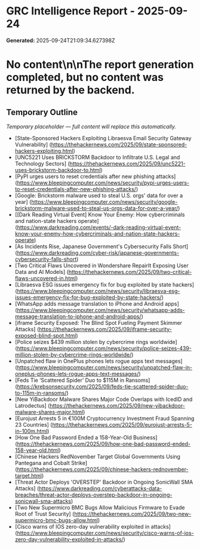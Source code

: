 # GRC Intelligence Report - 2025-09-24
**Generated:** 2025-09-24T21:09:34.627398Z
# No content\n\nThe report generation completed, but no content was returned by the backend.

## Temporary Outline
_Temporary placeholder — full content will replace this automatically._
- [State-Sponsored Hackers Exploiting Libraesva Email Security Gateway Vulnerability] (https://thehackernews.com/2025/09/state-sponsored-hackers-exploiting.html)
- [UNC5221 Uses BRICKSTORM Backdoor to Infiltrate U.S. Legal and Technology Sectors] (https://thehackernews.com/2025/09/unc5221-uses-brickstorm-backdoor-to.html)
- [PyPI urges users to reset credentials after new phishing attacks] (https://www.bleepingcomputer.com/news/security/pypi-urges-users-to-reset-credentials-after-new-phishing-attacks/)
- [Google: Brickstorm malware used to steal U.S. orgs' data for over a year] (https://www.bleepingcomputer.com/news/security/google-brickstorm-malware-used-to-steal-us-orgs-data-for-over-a-year/)
- [[Dark Reading Virtual Event] Know Your Enemy: How cybercriminals and nation-state hackers operate] (https://www.darkreading.com/events/-dark-reading-virtual-event-know-your-enemy-how-cybercriminals-and-nation-state-hackers-operate)
- [As Incidents Rise, Japanese Government's Cybersecurity Falls Short] (https://www.darkreading.com/cyber-risk/japanese-governments-cybersecurity-falls-short)
- [Two Critical Flaws Uncovered in Wondershare RepairIt Exposing User Data and AI Models] (https://thehackernews.com/2025/09/two-critical-flaws-uncovered-in.html)
- [Libraesva ESG issues emergency fix for bug exploited by state hackers] (https://www.bleepingcomputer.com/news/security/libraesva-esg-issues-emergency-fix-for-bug-exploited-by-state-hackers/)
- [WhatsApp adds message translation to iPhone and Android apps] (https://www.bleepingcomputer.com/news/security/whatsapp-adds-message-translation-to-iphone-and-android-apps/)
- [iframe Security Exposed: The Blind Spot Fueling Payment Skimmer Attacks] (https://thehackernews.com/2025/09/iframe-security-exposed-blind-spot.html)
- [Police seizes $439 million stolen by cybercrime rings worldwide] (https://www.bleepingcomputer.com/news/security/police-seizes-439-million-stolen-by-cybercrime-rings-worldwide/)
- [Unpatched flaw in OnePlus phones lets rogue apps text messages] (https://www.bleepingcomputer.com/news/security/unpatched-flaw-in-oneplus-phones-lets-rogue-apps-text-messages/)
- [Feds Tie ‘Scattered Spider’ Duo to $115M in Ransoms] (https://krebsonsecurity.com/2025/09/feds-tie-scattered-spider-duo-to-115m-in-ransoms/)
- [New YiBackdoor Malware Shares Major Code Overlaps with IcedID and Latrodectus] (https://thehackernews.com/2025/09/new-yibackdoor-malware-shares-major.html)
- [Eurojust Arrests 5 in €100M Cryptocurrency Investment Fraud Spanning 23 Countries] (https://thehackernews.com/2025/09/eurojust-arrests-5-in-100m.html)
- [How One Bad Password Ended a 158-Year-Old Business] (https://thehackernews.com/2025/09/how-one-bad-password-ended-158-year-old.html)
- [Chinese Hackers RedNovember Target Global Governments Using Pantegana and Cobalt Strike] (https://thehackernews.com/2025/09/chinese-hackers-rednovember-target.html)
- [Threat Actor Deploys 'OVERSTEP' Backdoor in Ongoing SonicWall SMA Attacks] (https://www.darkreading.com/cyberattacks-data-breaches/threat-actor-deploys-overstep-backdoor-in-ongoing-sonicwall-sma-attacks)
- [Two New Supermicro BMC Bugs Allow Malicious Firmware to Evade Root of Trust Security] (https://thehackernews.com/2025/09/two-new-supermicro-bmc-bugs-allow.html)
- [Cisco warns of IOS zero-day vulnerability exploited in attacks] (https://www.bleepingcomputer.com/news/security/cisco-warns-of-ios-zero-day-vulnerability-exploited-in-attacks/)
